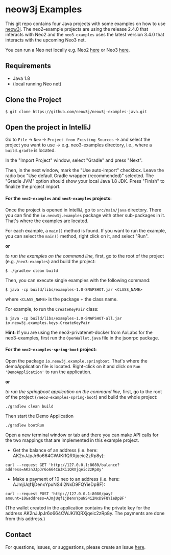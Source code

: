 # neow3j Examples

This git repo contains four Java projects with some examples on how to use [neow3j](https://github.com/neow3j/neow3j). The neo2-example projects are using the release 2.4.0 that interacts with Neo2 and the `neo3-examples` uses the latest version 3.4.0 that interacts with the upcoming Neo3 net.

You can run a Neo net locally e.g. Neo2 [here](https://github.com/axlabs/neo2-privatenet-openwallet-docker) or Neo3 [here](https://github.com/axlabs/neo3-privatenet-docker).

## Requirements

- Java 1.8
- (local running Neo net)

## Clone the Project

```
$ git clone https://github.com/neow3j/neow3j-examples-java.git
```

## Open the project in IntelliJ

Go to `File` -> `New` -> `Project from Existing Sources` -> and select the project you want to use -> e.g. neo3-examples directory, i.e., where a `build.gradle` is located.

In the "Import Project" window, select "Gradle" and press "Next".

Then, in the next window, mark the "Use auto-import" checkbox. Leave the
radio box "Use default Gradle wrapper (recommended)" selected. The "Gradle JVM"
option should show your local Java 1.8 JDK. Press "Finish" to finalize the
project import.

#### For the `neo2-examples` and `neo3-examples` projects:

Once the project is opened in IntelliJ, go to `src/main/java` directory.
There you can find the `io.neow3j.examples` package with other sub-packages in it.
That's where the examples are located.

For each example, a `main()` method is found. If you want to run
the example, you can select the `main()` method, right click on it,
and select "Run".

**or**

_to run the examples on the command line,_ first, go to the root of the project (e.g. `/neo3-examples`) and build the project:

```
$ ./gradlew clean build
```

Then, you can execute single examples with the following command:

```
$ java -cp build/libs/examples-1.0-SNAPSHOT.jar <CLASS_NAME>
```

where `<CLASS_NAME>` is the package + the class name.

For example, to run the `CreateKeyPair` class:

```
$ java -cp build/libs/examples-1.0-SNAPSHOT-all.jar io.neow3j.examples.keys.CreateKeyPair
```

**Hint:** If you are using the neo3-privatenet-docker from AxLabs for the neo3-examples, first run the `OpenWallet.java` file in the jsonrpc package.

#### For the `neo2-examples-spring-boot` project:

Open the package `io.neow3j.example.springboot`. That's where the demoApplication file is located. Right-click on it and click on `Run 'DemoApplication'` to run the application.

**or**

_to run the springboot application on the command line,_ first, go to the root of the project (`/neo2-examples-spring-boot`) and build the whole project:

```
./gradlew clean build
```

Then start the Demo Application

```
./gradlew bootRun
```

Open a new terminal window or tab and there you can make API calls for the two mappings that are implemented in this example project.

- Get the balance of an address (i.e. here: AK2nJJpJr6o664CWJKi1QRXjqeic2zRp8y):

```
curl --request GET 'http://127.0.0.1:8080/balance?address=AK2nJJpJr6o664CWJKi1QRXjqeic2zRp8y'
```

- Make a payment of 10 neo to an address (i.e. here: AJmjUqf1jDenxYpuNS4i2NxD9FQYieDpBF):

```
curl --request POST 'http://127.0.0.1:8080/pay?amount=10&address=AJmjUqf1jDenxYpuNS4i2NxD9FQYieDpBF'
```

(The wallet created in the application contains the private key for the address AK2nJJpJr6o664CWJKi1QRXjqeic2zRp8y. The payments are done from this address.)

## Contact

For questions, issues, or suggestions, please create an issue [here](https://github.com/neow3j/neow3j/issues).
